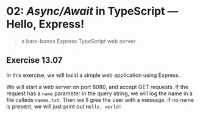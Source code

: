 # 02: *Async/Await* in TypeScript &mdash; Hello, Express!
> a bare-bones Express TypeScript web server

## Exercise 13.07

In this exercise, we will build a simple web application using Express.

We will start a web server on port 8080, and accept GET requests. If the request has a `name` parameter in the query string, we will log the name in a file calleds `names.txt`. Then we'll gree the user with a message. If no name is present, we will just print out `Hello, world!`